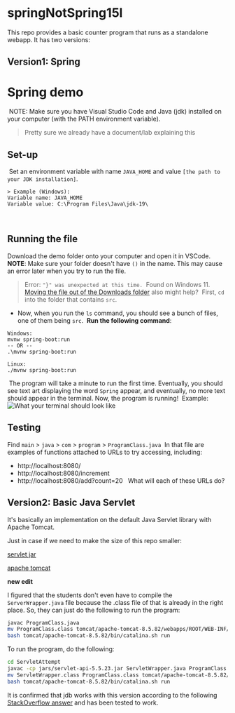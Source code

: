 # springNotSpring15l

This repo provides a basic counter program that runs as a standalone webapp. It has two versions:

## Version1: Spring

# Spring demo
​
NOTE: Make sure you have Visual Studio Code and Java (jdk) installed on your computer (with the PATH environment variable). 
> Pretty sure we already have a document/lab explaining this
​
## Set-up
​
Set an environment variable with name `JAVA_HOME` and value `[the path to your JDK installation]`.
​
```
> Example (Windows):
Variable name: JAVA_HOME
Variable value: C:\Program Files\Java\jdk-19\
```
​
## Running the file
Download the demo folder onto your computer and open it in VSCode.
​
**NOTE**: Make sure your folder doesn't have `()` in the name. This may cause an error later when you try to run the file.
> Error: `"}" was unexpected at this time.`
​
> Found on Windows 11. [Moving the file out of the Downloads folder](https://stackoverflow.com/questions/62028432/mvnw-cmd-for-demo-spring-boot-project-not-working-in-windows) also might help? 
​
First, `cd` into the folder that contains `src`.
- Now, when you run the `ls` command, you should see a bunch of files, one of them being `src`.
​
**Run the following command**:
```
Windows:
mvnw spring-boot:run
-- OR --
.\mvnw spring-boot:run
​
Linux:
./mvnw spring-boot:run
```
​
The program will take a minute to run the first time. Eventually, you should see text art displaying the word `Spring` appear, and eventually, no more text should appear in the terminal. Now, the program is running!
​
Example:
​
![What your terminal should look like](https://i.imgur.com/RtW1wW5.png)
​
## Testing
Find `main` > `java` > `com` > `program` > `ProgramClass.java`
​
In that file are examples of functions attached to URLs to try accessing, including:
- http://localhost:8080/
- http://localhost:8080/increment
- http://localhost:8080/add?count=20
​
​
What will each of these URLs do?

## Version2: Basic Java Servlet

It's basically an implementation on the default Java Servlet library with Apache Tomcat.

Just in case if we need to make the size of this repo smaller:

[servlet jar](https://mavenlibs.com/jar/file/tomcat/servlet-api)

[apache tomcat](https://tomcat.apache.org/download-80.cgi)

**new edit**

I figured that the students don't even have to compile the `ServerWrapper.java` file because the .class file of that is already in the right place. So, they can just do the following to run the program:

```bash
javac ProgramClass.java
mv ProgramClass.class tomcat/apache-tomcat-8.5.82/webapps/ROOT/WEB-INF/classes/
bash tomcat/apache-tomcat-8.5.82/bin/catalina.sh run
```


To run the program, do the following:

```bash
cd ServletAttempt
javac -cp jars/servlet-api-5.5.23.jar ServletWrapper.java ProgramClass.java
mv ServletWrapper.class ProgramClass.class tomcat/apache-tomcat-8.5.82/webapps/ROOT/WEB-INF/classes/
bash tomcat/apache-tomcat-8.5.82/bin/catalina.sh run
```

It is confirmed that jdb works with this version according to the following [StackOverflow answer](https://stackoverflow.com/a/68929474/15466075) and has been tested to work.
